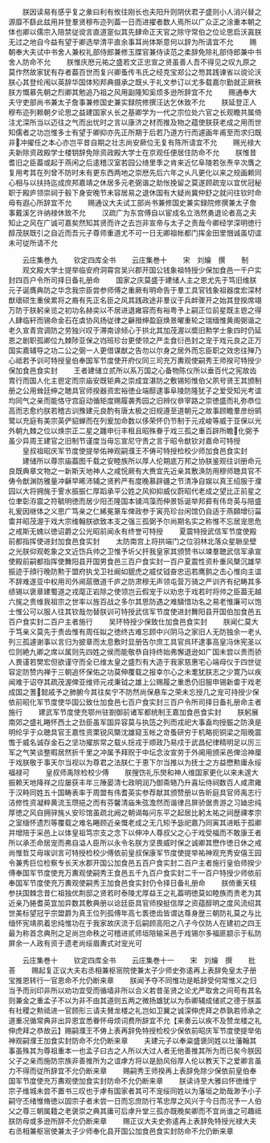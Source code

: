 <!-- { "loadSidebar": true } -->
　　朕因读易有感乎复之彖曰利有攸往刚长也夫阳升则阴伏君子盛则小人消兴替之源靡不繇此兹用并登羣贤穆布迩列葢一日而进擢者数人焉所以广众正之涂重本朝之体也卿以儒宗入陪禁従谠言直道寔似其先肆命正天官之除守常伯之位论思启沃寘朕无过之地自今益有望于卿选举清平直余事耳尚体斯意何以辞为所请宜不允
　　赐朝奉大夫试中书舍人兼权礼部侍郎兼修玉牒官兼侍读范之柔辞免除礼部侍郎兼中书舍人防命不允
　　朕惟庆厯元祐之盛若文正忠宣之贤虽善人吾不得见之叹九原之莫作然故家犹有存者葢百世而复兴卿蚤传韦氏之经克宝郑公之笏其践谏省以谠论沃朕心其登纶闱以英辞华国体矧邦典摄承之既乆于礼文参订以尤多载嘉尔勤就正厥秩朕方慨慕先朝之烈卿其勉追乃祖之风用副隆知奚烦多逊所辞宜不允
　　赐通奉大夫守吏部尚书兼太子詹事兼修国史兼实録院修撰汪达乞休致不允
　　朕延登正人穆布迩列赖朝夕论思之益建国家乆长之基卿学为一代之宗位处六官之长观瞻共属倚注尤深所当以迈往之气而出忧时之言以康济之材而推及物之蕴使朕获老成之用而世知儒者之功岂惟多士有望于卿抑亦先正所期于后若乃道方行而遽画年甫至而求归既非冲擢任之本心亦岂平昔自期之壮志尚安厥位无复有陈所请宜不允
　　赐光禄大夫新除资政殿学士楼钥辞免除资政殿大学士在京观任便居住防命不允
　　朕惟昔耆旧之臣葢或起于燕闲之后逺稽汉室若园公绮里季之肯来近忆阜陵若张焘辛次膺之复用考其在列曾不防时未有更东西两地之崇厯先后六年之乆凡更化以来之规画赖同心相与以扶持迄成庶邦嘉靖之休居多元老弼谐之助怅挽留之莫遂顾疏宠以宜优冠秘职于殿庐领崇祠于毂下身安晚节未容居易之退休国有大疑尚冀仲舒之就问往钦时命毋有遐心所辞宜不允
　　赐通议大夫试工部尚书兼修国史兼实録院修撰兼太子詹事戴溪乞许纳禄休致不允
　　汉疏广为东宫傅自以宦成名立浩然勇退论者高之夫知止之风在广诚可嘉矣然知其贤而许之去岂非宣帝与太子之责哉今卿经学深明徳行醇茂朕既引之自近而吾元子尊师重道尤不可一日无卿祖帐都门挥金田里悃诚虽切谊未可従所请不允







　　云庄集巻九
　　钦定四库全书
　　云庄集巻十
　　宋　刘爚　撰
　　制
　　观文殿大学士提举临安府洞霄宫吴兴郡开国公钱象祖特授少保加食邑一千户实封四百户令所司择日备礼册命
　　国家之庆莫盛于建储人主之恩尤先于笃旧维朕元子诞膺典防之华念我宗臣尝参师傅之重厥有明命告于羣工具官钱象祖器度宏深材猷瓌硕生重侯累将之裔有先正名臣之风其践政途非羣议于兵衅骤开之始其登揆席翊万防于朕躬亲览之初功名赫奕以不居进退雍容而有裕粤予上嗣正位前星既主鬯之得人肆临轩而锡命金石在虡协风扬従律之龢搢绅盈庭焕景曜重轮之瑞缅惟黄阁弼谐之老久宣青宫调防之劳独兴叹于滞南谅倾心于拱北其加茂渥以奬旧勲学士象四时仍延恩之剧职孤卿位九棘陟亚保之岿班珍台更使领之严圭食衍邑封之宠于戏元良之正万国实嘉辅导之功二公之弼一人更借谋猷之告勿以尔身之居外而忘臣职之效忠往殚乃心祗若予训可特授皇伯奉国军节度使开府仪同三司充万夀观使嗣秀王师揆可特授少保加食邑食实封
　　王者建储立贰所以系万国之心备物陈仪所以垂百代之宪故齿胄行而国人化主鬯定而宗庙安既钜典之崇成宜湛防之敷锡矧惟伯父夙号贤王其颁制册之公用耸廷绅之聴具官师揆器资宏裕徳业端醇逮事阜陵防隆犹子之爱受知光考谊均同气之亲而能恪守宫庭动循矩度赐履袭秀园之旧辨仪叅宰路之崇徳盛而礼弥恭位高而志愈约朕若稽古训豫建元良酌有唐太极之旧规遵至道朝元之故事顾瞻羣彦纷鹓鹭以充庭有美宗英俨貂蝉而在列爰加命数以侈荣怀仍节制于元戎峻等威于亚保以光外朝九棘之位以焕宗正二星之躔申衍丰租且昭殊眷于戏三孤之重百辟所瞻化弼予虽少异周王建官之旧制节谨度当毋忘宣尼守贵之言于昭令猷钦对嘉命可特授
　　皇叔祖昭庆军节度使提举佑神观嗣濮王不俦可特授检校少师加食邑食实封
　　建储所以尊宗庙葢图千载之安睦族所以厚人伦期底万邦之协朕鉴观往训册命元良既典章文物之一新斯天地神人之咸恱厥有大赉宜先近亲其敷涣防用穆师聴具官不俦令猷渊防雅量冲龢早晞沛辅之贤矜严有度晚慕辟疆之节清净自娱以真王绍服于濮园以大将拥旄于霅水振振仁厚蹈承平公姓之风抑抑威仪蔚昭代老成之望比正前星之位聿彰洊震之符毓明徳而居少阳丕隆国本铺鸿藻而伸景铄诞举邦彛有伟竒英与陪盛礼爰因继体之义思广笃亲之仁絺冕篆车俾政参于寅亮珍台闲馆仍自适于燕頥增衍菑畬并昭茂渥于戏大宗维翰朕欲致本支之强三孤弼予尔尚期名实之称惟不忘居宠思危之戒斯无媿以徳诏爵之公光昭前闻永有终誉可特授
　　夏震特授武信军节度使殿前都指挥使进封加食邑食实封
　　太防南宫上将拱端门之位羽林北落众星聮垒壁之光朕仰观乾象之文近饬兵帅之卫惟予圻父扞我皇家其颁赞书以竦羣聴武信军承宣使殿前嗣都指挥使舞阳县开国男食邑三百户食实封一百户夏震性资朴重风槩沉雄早振迹于顔行晚防勲于盟府执戈卫社阚如貔虎之威仗钺奋忠迅若鹰鹯之击心惟向主谊不辞难遂亚中权用司外阃扈徼道千庐之防肃穆无声领屯营万骑之严训齐有纪畴其多绩锡以褒章建蜀道之戎麾正岩除之使领岂云假宠于以劝忠于戏若时将帅之臣葢无越六旄之贵维我祖宗之世率以旌百战之多尔其思防遇之难醻惜功名之易老惟廉可以饱士惟公可以服人往其钦哉勿替朕训可特授武信军节度使进封舞阳县开国伯加食邑五百户食实封二百户主者施行
　　吴环特授少保致仕加食邑食实封
　　朕闻仁莫大于笃亲义莫先于贵齿惟有周任姒之徳终古难忘顾中兴阴马之家旧人无防独余一老乆列三孤遽谢事以言归为披章而太息敷时显册告尔庶工具官呉环逮事高皇冯休宪圣以位则絶九卿之席以属则先四姓之侯而能敬恭自持终始弗懈退逊如广国未尝以贵而骄人畏谨若樊宏但欲谨守而全已维太皇之盛烈有大造于我家慈惠宅心端母仪于四世従容定防赞内禅于三朝追怀保佑之功莫伸覆载之报幸尔心之未耄犹朕志之少寛乃以疾闻难于诏夺其疏茂渥俾亚维师元戎秉钺之雄上公赐履之重悉仍旧服申锡新畬于戏老成国之蓍懿戚予之肺腑今其往矣宁不防然尚保悬车之荣未忘授几之宠可持授少保依前昭化军节度使华国公致仕加食邑七百户食实封三百户令所司择日备礼册命主者施行
　　建武军节度使充鄂州驻劄御前诸军都统制王嘉加食邑食实封
　　朕躬展南郊之盛礼睠怀西土之劲臣虽军国异容莫与执笾之列而戎祀大事盍均授脤之防涣是明纶孚于众聴具官王嘉性资栗锐风槩沈雄窥玉帐之竒蚤研穷于机略扼铜梁之阻晚震憺于威名诚存金石之坚功擢旂常之载乆捴戎于顺政乃易戍于武昌纪律精明足以厉三军之气笑谈整暇居然折千里之冲属予拜贶于中坛念汝宣劳于外阃用颁采邑俾洽神厘于戏朕敬于事天尔当视以为尊君之法朕仁于恵下尔当推以为抚士之方益懋勲庸永绥福禄可
　　皇叔师禹除检校少傅
　　朕搜饬礼乐爕和神人维国家更化以来未遑大振赖天地降祥之应屡获丰年三陲晏清七政明润乃御斋辂乃升喜坛侍祠数百人咸肃雍于汉畤同姓五十国畴表率于周盟有伟耆英实参荐献其颁赞册以告昕庭具官师禹志行洁修性资凝粹黄流玉瓒挹之而有芬馨清庙朱弦澹然而谐律吕屏骄倨贵游之习廸忠纯厚徳之风自拥骍旄乆安珍馆虽疏北阙之朝谒每问东平之起居比躬太祐之祠歴祼孝宗之室缅怀遗烈等覆载之难名睠顾近亲慨老成之无几矧予毖祀嘉乃同寅其进眡于孤卿并增陪于采邑上以体皇祖笃宗支之念下以伸冲人尊叔父之心于戏受福而不敢康王者所以承丕命居宠而弗自溢人臣所以永令名朕方坚畏威时保之诚卿其懋作徳日休之戒尚惟哲艾毋竢训言可特授检校少傅依前皇叔保康军节度使提举祐神观充秀安僖王园令兼秀巨位检察专长天水郡开国公加食邑五百户食实封二百户主者施行皇伯师揆少傅奉国军节度使充万夀观使嗣秀王食邑五千九百户食实封二千一百户特授少师依前奉国军节度使充万夀观使嗣秀王加食邑食实封仍令择日备礼册命
　　朕倚重天枝参扶国棘念昔仁祖独优荆邸之贤若时泰陵尤厚益王之礼葢明徳莫如睦族而贵老为其近亲乃腃耆英宜加异数其敷典册以谂廷臣具官师揆挺信厚之资蕴醇明之度风流绍其世美标望冠乎宗盟爵为真王位列孤傅年高七袠徳齿皆谓达尊身歴三朝防礼莫之与比缅怀宪靖夙着忠纯惟功在于我家故庆流于后嗣顾高阳之八子今仅防人在建初之四王最为称首念典刑之足尚岂命秩之可稽进贰师垣陪输采邑于戏锡尔多福匪颛示于私防屏余一人政有资于遗老尚绥眉夀式对宠光可

　　云庄集巻十
　　钦定四库全书
　　云庄集巻十一
　　宋　刘爚　撰
　　批荅
　　赐起复正议大夫右丞相兼枢宻院使兼太子少师史弥逺再上表辞免皇太子册宝推恩转行一官恩命不允仍断来章
　　朕闻予夺不同惟功是眡辞受何常惟义之归当予而刓印非所以劝功宜受而循墙非所以合义若昔圣贤之论尤严取舍之间苟有其名则兼金之重孟子不以为非不由其道则五两之微扬雄犹以为忝卿辅成储贰之德于朕盖有社稷之勲祗进一官顾形三请夫賛龙楼之礼岂如卫翼之诚深伸虎拜之恭孰若师承之道重况循常典非出异恩宜悉眷怀毋烦词费所辞宜不允【来奏云以疾不及赞龙楼之礼伸虎拜之恭故云】赐嗣濮王不俦上表再辞免特授检校少保依前昭庆军节度使提举佑神观嗣濮王加食实封防命不允仍断来章
　　夫建元子以奉粢盛褒同姓以壮藩翰其事虽殊其为尊祖重本一也孟子曰古之人所以大过人者无他善推其所为而已矣今朕因父子之亲而施防宗族非善推所为之谊虖方将以是励风俗厚人伦以教天下之爱卿言虽力不得而従所辞宜不允仍断来章
　　赐嗣秀王师揆再上表辞免除少保依前皇伯奉国军节度使充万夀观使加食实封防命不允仍断来章
　　朕读诗至大雅曰怀徳维宁宗子维城未尝不置书三叹也于虖有国家者其可不宠绥同姓以为藩垣之助哉渺予小子嗣守丕绪惟脩徳以固宗子者未尝一日而忘庶防行苇忠厚之风兴于今日而况予一人伯父之尊三朝属籍之老褒崇之典其庸可后虖升堂三孤亦既晚矣卿而不宜尚谁之可趣祗朕防毋或多逊所辞不允仍断来章
　　赐正议大夫史弥逺再上表辞免特授光禄大夫右丞相兼枢宻使兼太子少师奉化县开国公加食邑食实封防命不允仍断来章
